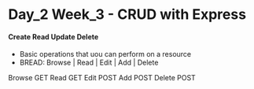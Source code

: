 # Day_2 Week_3 - CRUD with Express 


#### Create Read Update Delete
* Basic operations that uou can perform on a resource
* BREAD: Browse | Read | Edit | Add | Delete

Browse GET
Read   GET
Edit   POST
Add    POST
Delete POST